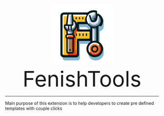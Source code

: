 <div align="center">
    <img src="img/FenishTools.png" width="200">
    <br>
    <span style="font-size:5em;">FenishTools</span>

</div>

<hr>

Main purpose of this extension is to help developers to create pre defined templates with couple clicks

